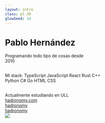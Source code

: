 ```yaml
---
layout: intro
class: pl-30
glowSeed: 14
---
```


# Pablo Hernández

<div class="[&>*]:important-leading-10 opacity-80">

<div>
Programando todo tipo de cosas desde
<div inline-flex="~ gap-1" gap-1 items-center align-middle text-blue bg-blue:15 px1.5 rounded>
  <div i-ph-calendar-dots-duotone />
  <span>2010</span>
</div>
<br/>

Mi stack:
<MagicLink href="https://typescriptlang.org" iconClass="i-devicon-typescript">TypeScript</MagicLink>
<MagicLink href="https://developer.mozilla.org/en-US/docs/Web/JavaScript" iconClass="i-devicon-javascript">JavaScript</MagicLink>
<MagicLink href="https://reactjs.org" iconClass="i-devicon-react">React</MagicLink>
<MagicLink href="https://rust-lang.org" iconClass="i-simple-icons-rust">Rust</MagicLink>
<MagicLink href="https://isocpp.org" iconClass="i-devicon-cplusplus">C++</MagicLink><br/>
<MagicLink href="https://python.org" iconClass="i-devicon-python">Python</MagicLink>
<MagicLink href="https://docs.microsoft.com/en-us/dotnet/csharp/" iconClass="i-devicon-csharp">C#</MagicLink>
<MagicLink href="https://golang.org" iconClass="i-devicon-go">Go</MagicLink>
<MagicLink href="https://developer.mozilla.org/en-US/docs/Web/HTML" iconClass="i-devicon-html5">HTML</MagicLink>
<MagicLink href="https://developer.mozilla.org/en-US/docs/Web/CSS" iconClass="i-devicon-css3">CSS</MagicLink><br/>

<br/>
Actualmente estudiando en <MagicLink src="ull-icon.jpg" href="https://ull.es">ULL</MagicLink><br/>
</div>

</div>

<div my-10 w-min flex="~ gap-1" items-center justify-center>
  <div i-ri-user-3-line op50 ma text-xl />
  <div>
    <a href="https://hadronomy.com" target="_blank" class="border-none! font-300">
      hadronomy.com
    </a>
  </div>
  <div i-ri-github-line op50 ma text-xl ml4/>
  <div>
    <a href="https://github.com/hadronomy" target="_blank" class="border-none! font-300">
      hadronomy
    </a>
  </div>
  <div i-ri-twitter-x-line op50 ma text-xl ml4/>
  <div>
    <a href="https://twitter.com/hadronomy" target="_blank" class="border-none! font-300">
      hadronomy
    </a>
  </div>
</div>

<img src="https://github.com/hadronomy.png" rounded-full absolute top-38 right-15 w-40 />
